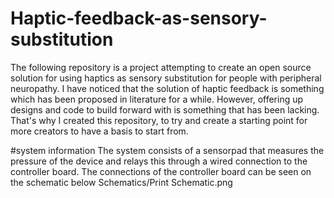 # Haptic-feedback-as-sensory-substitution
The following repository is a project attempting to create an open source solution for using haptics as sensory substitution for people with peripheral neuropathy.
I have noticed that the solution of haptic feedback is something which has been proposed in literature for a while. However, offering up designs and code to build forward with is something that has been lacking. That's why I created this repository, to try and create a starting point for more creators to have a basis to start from. 

#system information
The system consists of a sensorpad that measures the pressure of the device and relays this through a wired connection to the controller board. 
The connections of the controller board can be seen on the schematic below
Schematics/Print Schematic.png

